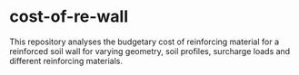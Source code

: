 # cost-of-re-wall
This repository analyses the budgetary cost of reinforcing material for a reinforced soil wall for varying geometry, soil profiles, surcharge loads and different reinforcing materials.
